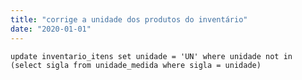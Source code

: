 ```yaml
---
title: "corrige a unidade dos produtos do inventário"
date: "2020-01-01"
---
```


<code>update inventario_itens set unidade = 'UN' 
where unidade not in 
(select sigla from unidade_medida where sigla = unidade)
</code>